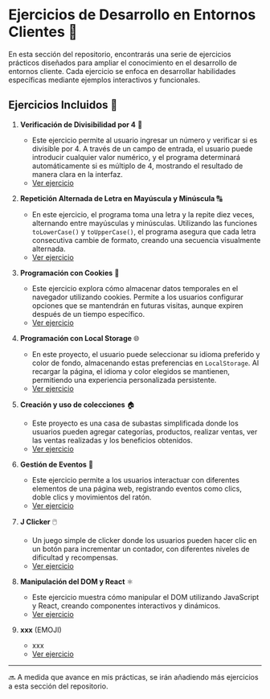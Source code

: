 # Ejercicios de Desarrollo en Entornos Clientes 📘

En esta sección del repositorio, encontrarás una serie de ejercicios prácticos diseñados para ampliar el conocimiento en el desarrollo de entornos cliente. Cada ejercicio se enfoca en desarrollar habilidades específicas mediante ejemplos interactivos y funcionales.

## Ejercicios Incluidos 🔧

1. **Verificación de Divisibilidad por 4** 🔢  
   - Este ejercicio permite al usuario ingresar un número y verificar si es divisible por 4. A través de un campo de entrada, el usuario puede introducir cualquier valor numérico, y el programa determinará automáticamente si es múltiplo de 4, mostrando el resultado de manera clara en la interfaz.  
   - [Ver ejercicio](https://github.com/Rediaj04/2daw-m06-projects/tree/main/Ejercicios/Verificación_de_Divisibilidad)

2. **Repetición Alternada de Letra en Mayúscula y Minúscula** 🔠  
   - En este ejercicio, el programa toma una letra y la repite diez veces, alternando entre mayúsculas y minúsculas. Utilizando las funciones `toLowerCase()` y `toUpperCase()`, el programa asegura que cada letra consecutiva cambie de formato, creando una secuencia visualmente alternada.  
   - [Ver ejercicio](https://github.com/Rediaj04/2daw-m06-projects/tree/main/Ejercicios/Repetición_Alternada_de_Letra)

3. **Programación con Cookies** 🍪  
   - Este ejercicio explora cómo almacenar datos temporales en el navegador utilizando cookies. Permite a los usuarios configurar opciones que se mantendrán en futuras visitas, aunque expiren después de un tiempo específico.  
   - [Ver ejercicio](https://github.com/Rediaj04/2daw-m06-projects/tree/main/Ejercicios/Programación_con_cookies)

4. **Programación con Local Storage** 🌐  
   - En este proyecto, el usuario puede seleccionar su idioma preferido y color de fondo, almacenando estas preferencias en `LocalStorage`. Al recargar la página, el idioma y color elegidos se mantienen, permitiendo una experiencia personalizada persistente.  
   - [Ver ejercicio](https://github.com/Rediaj04/2daw-m06-projects/tree/main/Ejercicios/Programación_con_LocalStorage)

5. **Creación y uso de colecciones** 🏠  
   - Este proyecto es una casa de subastas simplificada donde los usuarios pueden agregar categorías, productos, realizar ventas, ver las ventas realizadas y los beneficios obtenidos.  
   - [Ver ejercicio](https://github.com/Rediaj04/2daw-m06-projects/tree/main/Ejercicios/Creación_y_uso_de_colecciones)

6. **Gestión de Eventos** 🎉  
   - Este ejercicio permite a los usuarios interactuar con diferentes elementos de una página web, registrando eventos como clics, doble clics y movimientos del ratón.
   - [Ver ejercicio](https://github.com/Rediaj04/2daw-m06-projects/tree/main/Ejercicios/Gestio_de_esdeveniments)

7. **J Clicker** 🖱️  
   - Un juego simple de clicker donde los usuarios pueden hacer clic en un botón para incrementar un contador, con diferentes niveles de dificultad y recompensas.
   - [Ver ejercicio](https://github.com/Rediaj04/2daw-m06-projects/tree/main/Ejercicios/J_Clicker)

8. **Manipulación del DOM y React** ⚛️  
    - Este ejercicio muestra cómo manipular el DOM utilizando JavaScript y React, creando componentes interactivos y dinámicos.
    - [Ver ejercicio](https://github.com/Rediaj04/2daw-m06-projects/tree/main/Ejercicios/Manipulacion_del_DOM_y_React)

8. **xxx** (EMOJI) 
    - xxx
    - [Ver ejercicio](https://github.com/Rediaj04/2daw-m06-projects/tree/main/Ejercicios/PeticionesV2)

---

🔜 A medida que avance en mis prácticas, se irán añadiendo más ejercicios a esta sección del repositorio.
